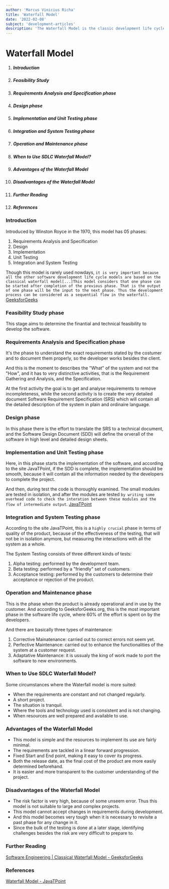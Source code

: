 ```yaml
---
author: 'Marcus Vinicius Richa'
title: 'Waterfall Model'
date: '2022-02-08'
subject: 'development-articles'
description: 'The Waterfall Model is the classic development life cycle method, and even though it is not in many use today, it is the basis case for all the other life cycle models.'
---
```


# Waterfall Model

1. ##### Introduction  
1. ##### Feasibility Study  
2. ##### Requirements Analysis and Specification phase
3. ##### Design phase 
4. ##### Implementation and Unit Testing phase
5. ##### Integration and System Testing phase
6. ##### Operation and Maintenance phase
7. ##### When to Use SDLC Waterfall Model?
8. ##### Advantages of the Waterfall Model
8. ##### Disadvantages of the Waterfall Model
9. ##### Further Reading
10. ##### References

### Introduction

Introduced by Winston Royce in the 1970, this model has 05 phases:

1. Requirements Analysis and Specification
2. Design
3. Implementation
4. Unit Testing
5. Integration and System Testing

Though this model is rarely used nowdays, `it is very important because all the other software development life cycle models are based on the classical waterfall model[...]This model considers that one phase can be started after completion of the previous phase. That is the output of one phase will be the input to the next phase. Thus the development process can be considered as a sequential flow in the waterfall.`
[GeeksforGeeks](https://www.geeksforgeeks.org/software-engineering-classical-waterfall-model/)

### Feasibility Study phase

This stage aims to determine the finantial and technical feasibility to develop the software.

### Requirements Analysis and Specification phase

It's the phase to understand the exact requirements stated by the costumer and to document them properly, so the developer works besides the client.

And this is the moment to describes the "What" of the system and not the "How", and it has to very distinctive activities, that is the Requirement Gathering and Analysis, and the Specification.

At the first activity the goal is to get and analyse requirements to remove incompleteness, while the second activity is to create the very detailed document Software Requirement Specification (SRS) which will contain all the detailed description of the system in plain and ordinaire language.  


### Design phase

In this phase there is the effort to translate the SRS to a technical document, and the Software Design Document (SDD) will define the orverall of the software in high level and detailed design sheets.


### Implementation and Unit Testing phase

Here, in this phase starts the implementation of the software, and according to the site JavaTPoint, if the SDD is complete, the implementation should be smooth, because it will contain all the information needed by the developers to complete the project.

And then, during test the code is thoroughly examined. The small modules are tested in isolation, and after the modules are tested `by writing some overhead code to check the interation between these modules and the flow of intermediate output`.
[JavaTPoint](https://www.javatpoint.com/software-engineering-waterfall-model)


### Integration and System Testing phase

According to the site JavaTPoint, this is a `highly crucial` phase in terms of quality of the product, because of the effectiveness of the testing, that will not be in isolation anymore, but measuring the interactions with all the system as a whole.

The System Testing consists of three different kinds of tests:

1. Alpha testing: performed by the development team.
2. Beta testing: performed by a "friendly" set of customers.
3. Acceptance testing: performed by the customers to determine their acceptance or rejection of the product.

### Operation and Maintenance phase

This is the phase when the product is already operational and in use by the customer. And according to GeeksforGeeks.org, this is the most important phase in the software life cycle, where 60% of the effort is spent on by the developers.

And there are basically three types of maintenance:

1. Corrective Mainatenance: carried out to correct errors not seem yet.
2. Perfective Maintenance: carried out to enhance the functionalities of the system at a customer request.
3. Adaptative Maintenance: it is ussualy the king of work made to port the software to new environments.


### When to Use SDLC Waterfall Model?

Some circumstances where the Waterfall model is more suited:

- When the requirements are constant and not changed regularly.
- A short project. 
- The situation is tranquil. 
- Where the tools and technology used is consistent and is not changing.
- When resources are well prepared and available to use.

### Advantages of the Waterfall Model

- This model is simple and the resources to implement its use are fairly minimal.
- The requirements are tackled in a linear forward progression.
- Fixed Start and End point, making it easy to cover its progress.
- Both the release date, as the final cost of the product are more easily determined beforehand.
- It is easier and more transparent to the customer understanding of the project.

### Disadvantages of the Waterfall Model

- The risk factor is very high, because of some unseem error. Thus this model is not suitable to large and complex projects.
- This model cannot accept changes in requirements during development.
- And this model becomes very tough when it is necessary to revisite a past phase for any change in it.
- Since the bulk of the testing is done at a later stage, identifying challenges besides the risk are very difficult to prepare to.



### Further Reading

[Software Engineering | Classical Waterfall Model - GeeksforGeeks](https://www.geeksforgeeks.org/software-engineering-classical-waterfall-model/)

### References

[Waterfall Model  - JavaTPoint](https://www.javatpoint.com/software-engineering-waterfall-model)



